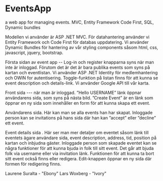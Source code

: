 # EventsApp
a web app for managing events. MVC, Entity Framework Code First, SQL, Dynamic bundles 


Modellen vi använder är ASP .NET MVC. För datahantering använder vi Entity Framework och Code First för databas uppdatering. Vi använder Dynamic Bundles för hantering av vår styling components såsom html, css, javascript, jquery, bootstrap.

Första sidan av event app -- Log-in och register knapparna syns när man inte är inloggad. Förutom det är det är bara publika events som syns på kartan och eventlistan. Vi använder ASP .NET Identity för medlemhantering och OWIN for autentisering. 
Toggle-funktion på listan finns för att kunna se event description och details-link. Vi använder Google API till vår karta. 
 
Front sida --- när man är inloggad. ”Hello USERNAME” länk öppnar användarens sida, som syns på nästa bild.
”Create Event” är en länk som öppnar en ny sida som innehåller en form för att kunna skapa ett event.
 
Användarens sida. Här kan man se alla events han har skapat. Inloggade person kan se invitations på hans sida där han kan ”accept” eller ”decline” ett event.
 
Event details sida . Här ser man mer detaljer om eventet såsom länk till eventets ägare användare sida, event description, address, tid, position på kartan och inbjudna gäster. 
Inloggade person som skapade eventet kan se några funktioner för att kunna bjuda in folk till sitt event. Det går att bjuda folk via username eller via invitation länk. Funktionen för att kunna ta bort sitt event också finns eller redigera. Edit-knappen öppnar en ny sida där formen för redigering finns.

Laurene Suralta - "Ebony"
Lars Woxberg - "Ivory"
